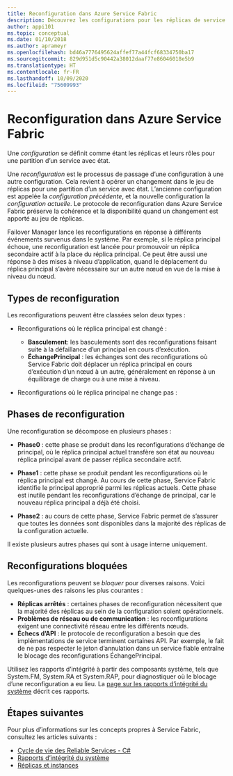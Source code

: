 ```yaml
---
title: Reconfiguration dans Azure Service Fabric
description: Découvrez les configurations pour les réplicas de service avec état et le processus de reconfiguration utilisé par Service Fabric pour maintenir la cohérence et la disponibilité pendant la modification.
author: appi101
ms.topic: conceptual
ms.date: 01/10/2018
ms.author: aprameyr
ms.openlocfilehash: bd46a7776495624affef77a44fcf68334750ba17
ms.sourcegitcommit: 829d951d5c90442a38012daaf77e86046018e5b9
ms.translationtype: HT
ms.contentlocale: fr-FR
ms.lasthandoff: 10/09/2020
ms.locfileid: "75609993"
---
```

# <a name="reconfiguration-in-azure-service-fabric"></a>Reconfiguration dans Azure Service Fabric
Une *configuration* se définit comme étant les réplicas et leurs rôles pour une partition d’un service avec état.

Une *reconfiguration* est le processus de passage d’une configuration à une autre configuration. Cela revient à opérer un changement dans le jeu de réplicas pour une partition d’un service avec état. L’ancienne configuration est appelée la *configuration précédente*, et la nouvelle configuration la *configuration actuelle*. Le protocole de reconfiguration dans Azure Service Fabric préserve la cohérence et la disponibilité quand un changement est apporté au jeu de réplicas.

Failover Manager lance les reconfigurations en réponse à différents événements survenus dans le système. Par exemple, si le réplica principal échoue, une reconfiguration est lancée pour promouvoir un réplica secondaire actif à la place du réplica principal. Ce peut être aussi une réponse à des mises à niveau d’application, quand le déplacement du réplica principal s’avère nécessaire sur un autre nœud en vue de la mise à niveau du nœud.

## <a name="reconfiguration-types"></a>Types de reconfiguration
Les reconfigurations peuvent être classées selon deux types :

- Reconfigurations où le réplica principal est changé :
    - **Basculement**: les basculements sont des reconfigurations faisant suite à la défaillance d’un principal en cours d’exécution.
    - **ÉchangePrincipal** : les échanges sont des reconfigurations où Service Fabric doit déplacer un réplica principal en cours d’exécution d’un nœud à un autre, généralement en réponse à un équilibrage de charge ou à une mise à niveau.

- Reconfigurations où le réplica principal ne change pas :

## <a name="reconfiguration-phases"></a>Phases de reconfiguration
Une reconfiguration se décompose en plusieurs phases :

- **Phase0** : cette phase se produit dans les reconfigurations d’échange de principal, où le réplica principal actuel transfère son état au nouveau réplica principal avant de passer réplica secondaire actif.

- **Phase1** : cette phase se produit pendant les reconfigurations où le réplica principal est changé. Au cours de cette phase, Service Fabric identifie le principal approprié parmi les réplicas actuels. Cette phase est inutile pendant les reconfigurations d’échange de principal, car le nouveau réplica principal a déjà été choisi. 

- **Phase2** : au cours de cette phase, Service Fabric permet de s’assurer que toutes les données sont disponibles dans la majorité des réplicas de la configuration actuelle.

Il existe plusieurs autres phases qui sont à usage interne uniquement.

## <a name="stuck-reconfigurations"></a>Reconfigurations bloquées
Les reconfigurations peuvent se *bloquer* pour diverses raisons. Voici quelques-unes des raisons les plus courantes :

- **Réplicas arrêtés** : certaines phases de reconfiguration nécessitent que la majorité des réplicas au sein de la configuration soient opérationnels.
- **Problèmes de réseau ou de communication** : les reconfigurations exigent une connectivité réseau entre les différents nœuds.
- **Échecs d’API** : le protocole de reconfiguration a besoin que des implémentations de service terminent certaines API. Par exemple, le fait de ne pas respecter le jeton d’annulation dans un service fiable entraîne le blocage des reconfigurations ÉchangePrincipal.

Utilisez les rapports d’intégrité à partir des composants système, tels que System.FM, System.RA et System.RAP, pour diagnostiquer où le blocage d’une reconfiguration a eu lieu. La [page sur les rapports d’intégrité du système](service-fabric-understand-and-troubleshoot-with-system-health-reports.md) décrit ces rapports.

## <a name="next-steps"></a>Étapes suivantes
Pour plus d’informations sur les concepts propres à Service Fabric, consultez les articles suivants :

- [Cycle de vie des Reliable Services - C#](service-fabric-reliable-services-lifecycle.md)
- [Rapports d’intégrité du système](service-fabric-understand-and-troubleshoot-with-system-health-reports.md)
- [Réplicas et instances](service-fabric-concepts-replica-lifecycle.md)
